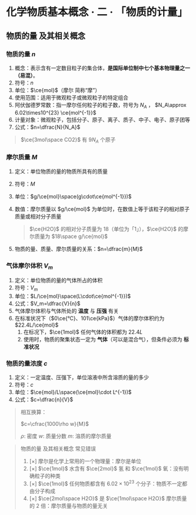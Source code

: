 # 化学物质基本概念 · 二 · 「物质的计量」

## 物质的量 及其相关概念

### 物质的量 $n$

1. 概念：表示含有一定数目粒子的集合体，**是国际单位制中七个基本物理量之一（易混）**。
2. 符号：$n$
3. 单位：$\ce{mol}$（摩尔 简称“摩”）
4. 使用范围：适用于微观粒子或微观粒子的特定组合
5. 阿伏伽德罗常数：指一摩尔任何粒子的粒子数，符号为 $N_A$ ， $N_A\approx 6.02\times10^{23} \ce{mol^{-1}}$ 
6. 计量对象：微观粒子，包括分子、原子、离子、质子、中子、电子、原子团等
7. 公式：$n=\dfrac{N}{N_A}$

> $\ce{3mol\space CO2}$ 有 $9N_A$ 个原子

### 摩尔质量 $M$

1. 定义：单位物质的量的物质所具有的质量

2. 符号：$M$

3. 单位：$g/\ce{mol}\space(g\cdot\ce{mol^{-1}})$

4. 数值：摩尔质量以 $g/\ce{mol}$ 为单位时，在数值上等于该粒子的相对原子质量或相对分子质量

    > $\ce{H2O}$ 的相对分子质量为 $18$（单位为「1」），$\ce{H2O}$ 的摩尔质量为 $18\space g/\ce{mol}$

5. 物质的量、质量、摩尔质量的关系：$n=\dfrac{m}{M}$

### 气体摩尔体积 $V_m$

1. 定义：单位物质的量的气体所占的体积
2. 符号：$V_m$
3. 单位：$L/\ce{mol}\space(L\cdot\ce{mol^{-1}})$
4. 公式：$V_m=\dfrac{V}{n}$
5. 气体摩尔体积与气体所处的 **温度** 与 **压强** 有关
6. 在标准状况下（$0\ce{°C}、101\ce{kPa}$）气体的摩尔体积约为 $22.4L/\ce{mol}$
    1. 在标况下，$\ce{1mol}$ 任何气体的体积都为 $22.4L$
    2. 使用时，物质的聚集状态一定为 **气体**（可以是混合气），但条件必须为 **标准状况**

### 物质的量浓度 $c$

1. 定义：一定温度、压强下，单位溶液中所含溶质的量的多少
2. 符号：$c$
3. 单位：$\ce{mol}/L\space(\ce{mol}\cdot L^{-1})$
4. 公式：$c=\dfrac{n}{V}$

> 相互换算：
>
> $c=\cfrac{1000\rho w}{M}$
>
> $\rho:$ 密度  $w:$ 质量分数  $m:$ 溶质的摩尔质量

> 物质的量 及其相关概念 常见错误
>
> 1. [×] 摩尔是化学上常用的一个物理量：摩尔是单位
> 2. [×] $\ce{1mol}$ 水含有 $\ce{2mol}$ 氢 和 $\ce{1mol}$ 氧：没有明确粒子的种类
> 3. [×] $\ce{1mol}$ 任何物质都含有 $6.02\times10^{23}$ 个分子：物质不一定都由分子构成
> 4. [×] $\ce{2mol\space H2O}$ 是 $\ce{1mol\space H2O}$ 摩尔质量的 $2$ 倍：摩尔质量与物质的量无关
